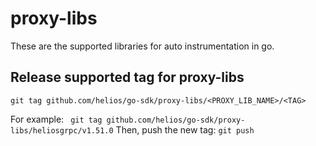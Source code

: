 # proxy-libs

These are the supported libraries for auto instrumentation in go.

Release supported tag for proxy-libs
-
``` git tag github.com/helios/go-sdk/proxy-libs/<PROXY_LIB_NAME>/<TAG> ```

For example:
``` git tag github.com/helios/go-sdk/proxy-libs/heliosgrpc/v1.51.0```
Then, push the new tag:
``` git push ```